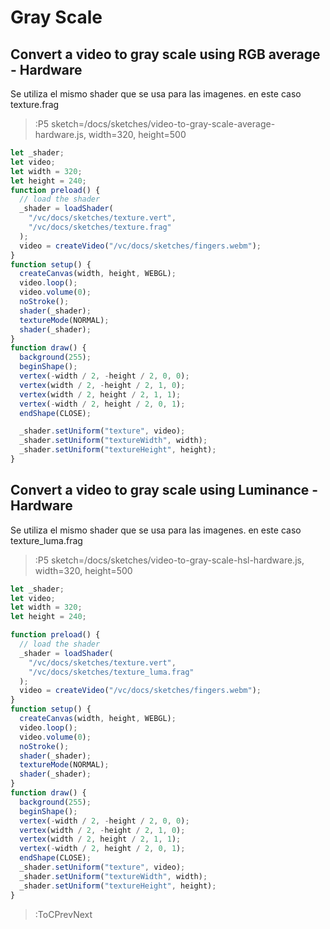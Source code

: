 # Gray Scale
## Convert a video to gray scale using RGB average - Hardware

Se utiliza el mismo shader que se usa para las imagenes. en este caso texture.frag
> :P5 sketch=/docs/sketches/video-to-gray-scale-average-hardware.js, width=320, height=500

```js
let _shader;
let video;
let width = 320;
let height = 240;
function preload() {
  // load the shader
  _shader = loadShader(
    "/vc/docs/sketches/texture.vert",
    "/vc/docs/sketches/texture.frag"
  );
  video = createVideo("/vc/docs/sketches/fingers.webm");
}
function setup() {
  createCanvas(width, height, WEBGL);
  video.loop();
  video.volume(0);
  noStroke();
  shader(_shader);
  textureMode(NORMAL);
  shader(_shader);
}
function draw() {
  background(255);
  beginShape();
  vertex(-width / 2, -height / 2, 0, 0);
  vertex(width / 2, -height / 2, 1, 0);
  vertex(width / 2, height / 2, 1, 1);
  vertex(-width / 2, height / 2, 0, 1);
  endShape(CLOSE);

  _shader.setUniform("texture", video);
  _shader.setUniform("textureWidth", width);
  _shader.setUniform("textureHeight", height);
}
```


## Convert a video to gray scale using Luminance - Hardware

Se utiliza el mismo shader que se usa para las imagenes. en este caso texture_luma.frag
> :P5 sketch=/docs/sketches/video-to-gray-scale-hsl-hardware.js, width=320, height=500

```js
let _shader;
let video;
let width = 320;
let height = 240;

function preload() {
  // load the shader
  _shader = loadShader(
    "/vc/docs/sketches/texture.vert",
    "/vc/docs/sketches/texture_luma.frag"
  );
  video = createVideo("/vc/docs/sketches/fingers.webm");
}
function setup() {
  createCanvas(width, height, WEBGL);
  video.loop();
  video.volume(0);
  noStroke();
  shader(_shader);
  textureMode(NORMAL);
  shader(_shader);
}
function draw() {
  background(255);
  beginShape();
  vertex(-width / 2, -height / 2, 0, 0);
  vertex(width / 2, -height / 2, 1, 0);
  vertex(width / 2, height / 2, 1, 1);
  vertex(-width / 2, height / 2, 0, 1);
  endShape(CLOSE);
  _shader.setUniform("texture", video);
  _shader.setUniform("textureWidth", width);
  _shader.setUniform("textureHeight", height);
}
```

> :ToCPrevNext